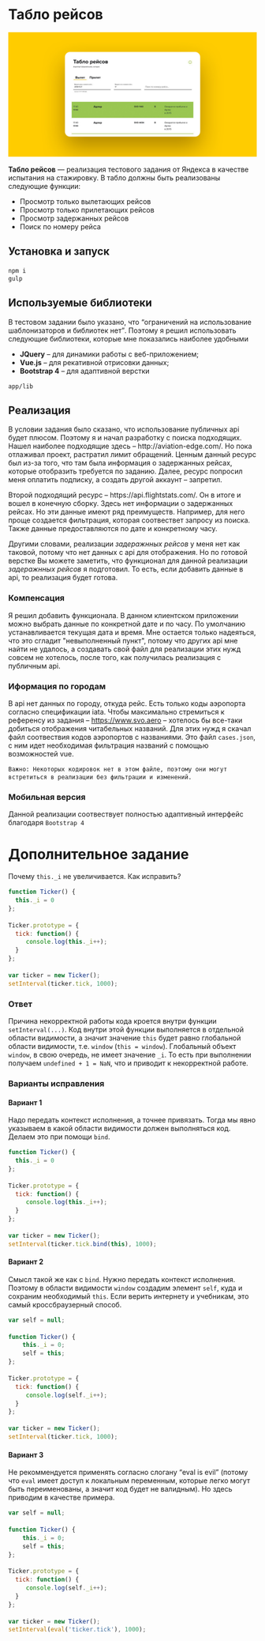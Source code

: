 <h1>Табло рейсов</h1>

<p><img src="app/img/preview.jpg" alt="preview"></p>

<p><strong>Табло рейсов</strong> — реализация тестового задания от Яндекса в качестве испытания на стажировку. В табло должны быть реализованы следующие функции:</p>

<ul>
  <li>Просмотр только вылетающих рейсов</li>
  <li>Просмотр только прилетающих рейсов</li>
  <li>Просмотр задержанных рейсов</li>
  <li>Поиск по номеру рейса</li>
</ul>

<h2>Установка и запуск</h2>

    npm i
    gulp

<h2>Используемые библиотеки</h2>

<p>В тестовом задании было указано, что <q>ограничений на использование шаблонизаторов и библиотек нет</q>. Поэтому я решил использовать следующие библиотеки, которые мне показались наиболее удобными</p>

<ul>
  <li><strong>JQuery</strong> – для динамики работы с веб-приложением;</li>
  <li><strong>Vue.js</strong> – для рекативной отрисовки данных;</li>
  <li><strong>Bootstrap 4</strong> – для адаптивной верстки</li>
</ul>

    app/lib

<h2>Реализация</h2>

<p>В условии задания было сказано, что использование публичных api будет плюсом. Поэтому я и начал разработку с поиска подходящих.
  Нашел наиболее подходящие здесь – http://aviation-edge.com/. Но пока отлаживал проект, растратил лимит обращений.
  Ценным данный ресурс был из-за того, что там была информация о задержанных рейсах, которые отобразить требуется по заданию. Далее,
  ресурс попросил меня оплатить подписку, а создать другой аккаунт – запретил.
</p>

<p>Второй подходящий ресурс – https://api.flightstats.com/. Он в итоге и вошел в конечную сборку. Здесь нет информации о задержанных рейсах.
  Но эти данные имеют ряд преимуществ. Например, для него проще создается фильтрация, которая соотвествет запросу из поиска. Также данные предоставляются по дате и конкретному часу.
</p>

<p>Другими словами, реализации <i>задеражнных рейсов</i> у меня нет как таковой, потому что нет данных с api для отображения. Но по готовой верстке
  Вы можете заметить, что функционал для данной реализации <i>задеражнных рейсов</i> я подготовил. То есть, если добавить данные в api, то реализация будет готова.
</p>

<h3>Компенсация</h3>

<p>Я решил добавить функционала. В данном клиентском приложении можно выбрать данные по конкретной дате и по часу. По умолчанию устанавливается текущая дата и время.
  Мне остается только надеяться, что это сгладит "невыполненный пункт", потому что других api мне найти не удалось, а создавать свой файл для реализации этих нужд совсем не хотелось,
  после того, как получилась реализация с публичным api.
</p>

<h3>Иформация по городам</h3>

<p>В api нет данных по городу, откуда рейс. Есть только коды аэропорта согласно спецификации iata. Чтобы максимально стремиться к референсу из задания – 
  <a href="https://www.svo.aero/ru/timetable/departure?date=today&period=16:00-18:00&terminal=all">https://www.svo.aero</a> – хотелось бы все-таки добиться отображения читабельных названий.
  Для этих нужд я скачал файл соотвествия кодов аэропортов с названиями. Это файл <code>cases.json</code>, с ним идет необходимая фильтрация названий с помощью возможностей vue.
</p>

    Важно: Некоторых кодировок нет в этом файле, поэтому они могут встретиться в реализации без фильтрации и изменений.

<h3>Мобильная версия</h3>

<p>Данной реализации соотвествует полностью адаптивный интерфейс благодаря <code>Bootstrap 4</code></p>

<h1>Дополнительное задание</h1>

<p>Почему <code>this._i</code> не увеличивается. Как исправить?</p>

```javascript
function Ticker() {
  this._i = 0
};

Ticker.prototype = {
  tick: function() {
     console.log(this._i++);
  }
};

var ticker = new Ticker();
setInterval(ticker.tick, 1000);
```
<h3>Ответ</h3>

<p>Причина некорректной работы кода кроется внутри функции <code>setInterval(...)</code>.
Код внутри этой функции выполняется в отдельной области видимости, а значит значение <code>this</code> будет равно глобальной области видимости, т.е. <code>window</code> (<code>this = window</code>).
Глобальный объект <code>window</code>, в свою очередь, не имеет значение <code>_i</code>. То есть при выполнении получаем <code>undefined + 1 = NaN</code>, что и приводит к некорректной работе.
</p>

<h3>Варианты исправления</h3>

<h4>Вариант 1</h4>

<p>Надо передать контекст исполнения, а точнее привязать. Тогда мы явно указываем в какой области видимости должен выполняться код. Делаем это при помощи <code>bind</code>.</p>

```javascript
function Ticker() {
  this._i = 0
};

Ticker.prototype = {
  tick: function() {
     console.log(this._i++);
  }
};

var ticker = new Ticker();
setInterval(ticker.tick.bind(this), 1000);
```

<h4>Вариант 2</h4>

<p>Смысл такой же как с <code>bind</code>. Нужно передать контекст исполнения. Поэтому в области видимости <code>window</code> создадим элемент <code>self</code>, куда и сохраним необходимый <code>this</code>.
Если верить интернету и учебникам, это самый кроссбраузерный способ.
</p>

```javascript
var self = null;

function Ticker() {
    this._i = 0;
    self = this;
};

Ticker.prototype = {
  tick: function() {
     console.log(self._i++);
  }
};

var ticker = new Ticker();
setInterval(ticker.tick, 1000);
```
<h4>Вариант 3</h4>
<p>Не рекоммендуется применять согласно слогану <q>eval is evil</q> (потому что <code>eval</code> имеет доступ к локальным переменным, которые легко могут быть переименованы, а значит код будет не валидным). Но здесь приводим в качестве примера.</p>

```javascript
var self = null;

function Ticker() {
    this._i = 0;
    self = this;
};

Ticker.prototype = {
  tick: function() {
     console.log(self._i++);
  }
};

var ticker = new Ticker();
setInterval(eval('ticker.tick'), 1000);
```
